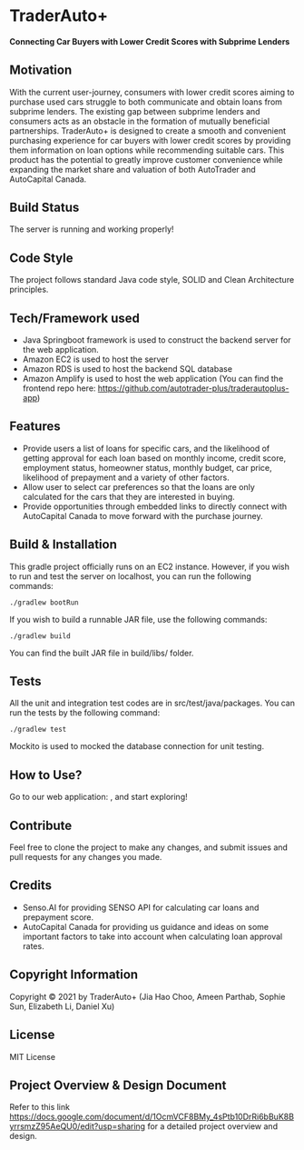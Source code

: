 # TraderAuto+
#### Connecting Car Buyers with Lower Credit Scores with Subprime Lenders
## Motivation
With the current user-journey, consumers with lower credit scores aiming to purchase used cars struggle to both communicate and obtain loans from subprime lenders. The existing gap between subprime lenders and consumers acts as an obstacle in the formation of mutually beneficial partnerships. TraderAuto+ is designed to create a smooth and convenient purchasing experience for car buyers with lower credit scores by providing them information on loan options while recommending suitable cars. This product has the potential to greatly improve customer convenience while expanding the market share and valuation of both AutoTrader and AutoCapital Canada.
## Build Status
The server is running and working properly!
## Code Style
The project follows standard Java code style, SOLID and Clean Architecture principles.
## Tech/Framework used
- Java Springboot framework is used to construct the backend server for the web application. 
- Amazon EC2 is used to host the server
- Amazon RDS is used to host the backend SQL database
- Amazon Amplify is used to host the web application (You can find the frontend repo here: https://github.com/autotrader-plus/traderautoplus-app)
## Features
- Provide users a list of loans for specific cars, and the likelihood of getting approval for each loan based on monthly income, credit score, employment status, homeowner status, monthly budget, car price, likelihood of prepayment and a variety of other factors.
- Allow user to select car preferences so that the loans are only calculated for the cars that they are interested in buying.
- Provide opportunities through embedded links to directly connect with AutoCapital Canada to move forward with the purchase journey. 
## Build & Installation
This gradle project officially runs on an EC2 instance. However, if you wish to run and test the server on localhost, you can run the following commands:
```
./gradlew bootRun
```
If you wish to build a runnable JAR file, use the following commands:
```
./gradlew build
```
You can find the built JAR file in build/libs/ folder.
## Tests
All the unit and integration test codes are in src/test/java/packages. You can run the tests by the following command:
```
./gradlew test
```
Mockito is used to mocked the database connection for unit testing.
## How to Use?
Go to our web application: , and start exploring!
## Contribute
Feel free to clone the project to make any changes, and submit issues and pull requests for any changes you made.
## Credits
- Senso.AI for providing SENSO API for calculating car loans and prepayment score.
- AutoCapital Canada for providing us guidance and ideas on some important factors to take into account when calculating loan approval rates.
## Copyright Information
Copyright &copy; 2021 by TraderAuto+ (Jia Hao Choo, Ameen Parthab, Sophie Sun, Elizabeth Li, Daniel Xu)
## License
MIT License
## Project Overview & Design Document
Refer to this link https://docs.google.com/document/d/1OcmVCF8BMy_4sPtb10DrRi6bBuK8ByrrsmzZ95AeQU0/edit?usp=sharing for a detailed project overview and design.
